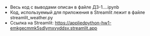 - Весь код с выводами описан в файле ДЗ-1....ipynb
- Код, используемый для приложения в Streamlit лежит в файле streamlit_weather.py
- Ссылка на Streamlit: https://appliedpython-hw1-emkgecmmk5sdlymxvyddsv.streamlit.app
